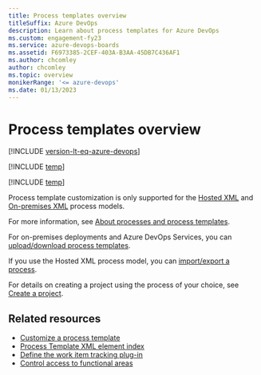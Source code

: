 ```yaml
---
title: Process templates overview
titleSuffix: Azure DevOps  
description: Learn about process templates for Azure DevOps
ms.custom: engagement-fy23  
ms.service: azure-devops-boards
ms.assetid: F6973385-2CEF-403A-B3AA-45DB7C436AF1
ms.author: chcomley
author: chcomley
ms.topic: overview
monikerRange: '<= azure-devops'
ms.date: 01/13/2023
---
```


# Process templates overview  

[!INCLUDE [version-lt-eq-azure-devops](../../includes/version-lt-eq-azure-devops.md)]

[!INCLUDE [temp](../../includes/choose-process-introduction.md)]

[!INCLUDE [temp](../../boards/includes/note-configure-customize.md)]
 

Process template customization is only supported for the [Hosted XML](../../organizations/settings/work/hosted-xml-process-model.md) and [On-premises XML](../on-premises-xml-process-model.md) process models.  
 
For more information, see [About processes and process templates](../../boards/work-items/guidance/choose-process.md?toc=/azure/devops/reference/toc.json).

For on-premises deployments and Azure DevOps Services, you can [upload/download process templates](../../boards/work-items/guidance/manage-process-templates.md?toc=/azure/devops/reference/toc.json). 

If you use the Hosted XML process model, you can [import/export a process](../../organizations/settings/work/import-process/import-process.md?toc=/azure/devops/reference/toc.json).

For details on creating a project using the process of your choice, see [Create a project](../../organizations/projects/create-project.md). 

## Related resources

- [Customize a process template](customize-process.md)
- [Process Template XML element index](/previous-versions/azure/devops/reference/process-templates/process-template-plug-ins-xml-elements-index)
- [Define the work item tracking plug-in](/previous-versions/azure/devops/reference/process-templates/define-objects-track-work-items-plug-in)
- [Control access to functional areas](/previous-versions/azure/devops/reference/process-templates/control-access-to-functional-areas)